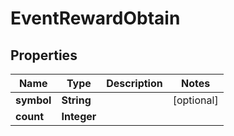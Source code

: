 

# EventRewardObtain


## Properties

| Name | Type | Description | Notes |
|------------ | ------------- | ------------- | -------------|
|**symbol** | **String** |  |  [optional] |
|**count** | **Integer** |  |  |



